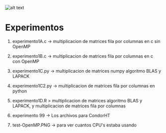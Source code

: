 
![alt text](https://github.com/oecorrechag/experimento/imagenes/logo.png)

# Experimentos

1. experimento1A.c -> multiplicacion de matrices fila por columnas en c sin OpenMP
2. experimento1B.c -> multiplicacion de matrices fila por columnas en c con OpenMP
3. experimento1C.py -> multiplicacion de matrices numpy algoritmo BLAS y LAPACK 
4. experimento1C2.py -> multiplicacion de matrices fila por columnas en python
5. experimento1D.R > multiplicacion de matrices algoritmo BLAS y LAPACK, y  multiplicacion de matrices fila por columnas

6. experimento 99 -> Los archivos para CondorHT

99. test-OpenMP.PNG -> para ver cuantos CPU's estaba usando
